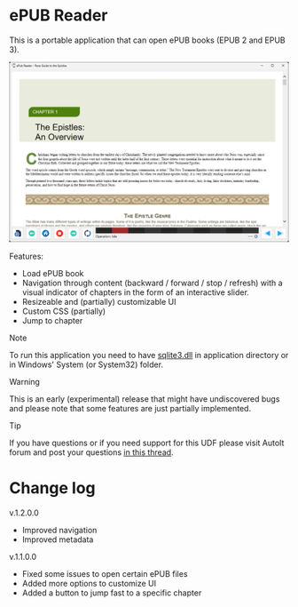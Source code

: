 # ePUB Reader

This is a portable application that can open ePUB books (EPUB 2 and EPUB 3).

![Main UI](/assets/ui.png)

Features:
* Load ePUB book
* Navigation through content (backward / forward / stop / refresh) with a visual indicator of chapters in the form of an interactive slider.
* Resizeable and (partially) customizable UI
* Custom CSS (partially)
* Jump to chapter


> [!NOTE]
> To run this application you need to have [sqlite3.dll](https://www.sqlite.org/download.html) in application directory or in Windows' System (or System32) folder.


> [!WARNING]
> This is an early (experimental) release that might have undiscovered bugs and please note that some features are just partially implemented.


> [!TIP]
> If you have questions or if you need support for this UDF please visit AutoIt forum and post your questions [in this thread](https://www.autoitscript.com/forum/topic/211637-epub-reader/).


# Change log
v.1.2.0.0
- Improved navigation
- Improved metadata

v.1.1.0.0
- Fixed some issues to open certain ePUB files
- Added more options to customize UI
- Added a button to jump fast to a specific chapter
